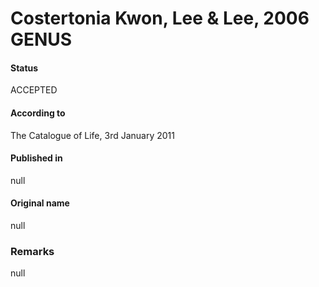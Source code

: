 # Costertonia Kwon, Lee & Lee, 2006 GENUS

#### Status
ACCEPTED

#### According to
The Catalogue of Life, 3rd January 2011

#### Published in
null

#### Original name
null

### Remarks
null